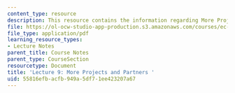 ```yaml
---
content_type: resource
description: This resource contains the information regarding More Projects and Partners.
file: https://ol-ocw-studio-app-production.s3.amazonaws.com/courses/ec-701j-d-lab-i-development-fall-2009/55816efbacfb949a5df71ee423207a67_MITEC_701JF09_lec09_nb.pdf
file_type: application/pdf
learning_resource_types:
- Lecture Notes
parent_title: Course Notes
parent_type: CourseSection
resourcetype: Document
title: 'Lecture 9: More Projects and Partners '
uid: 55816efb-acfb-949a-5df7-1ee423207a67
---
```

